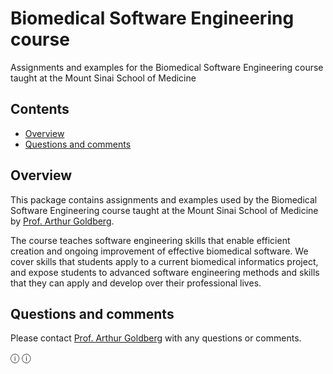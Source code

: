 # Biomedical Software Engineering course
Assignments and examples for the Biomedical Software Engineering course taught at the Mount Sinai School of Medicine

## Contents
* [Overview](#overview)
* [Questions and comments](#questions-and-comments)

## Overview

This package contains assignments and examples used by the Biomedical Software Engineering course
taught at the Mount Sinai School of Medicine by [Prof. Arthur Goldberg](https://www.mountsinai.org/profiles/arthur-p-goldberg).

The course teaches software engineering skills that enable efficient creation and ongoing improvement of effective biomedical software.
We cover skills that students apply to a current biomedical informatics project, and expose students to advanced software engineering methods and skills that they can apply and develop over their professional lives.

## Questions and comments
Please contact [Prof. Arthur Goldberg](mailto:Arthur-dot-Goldberg@mssm.edu) with any questions or comments.

&#9432;
&#x24D8;
